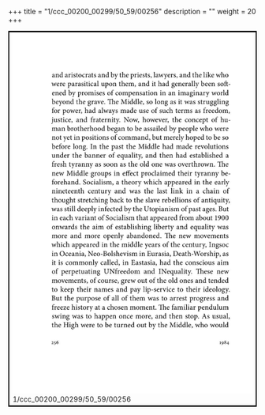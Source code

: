 +++
title = "1/ccc_00200_00299/50_59/00256"
description = ""
weight = 20
+++

<table style="border:2px solid black;max-width:800px;max-height:800px;" 
><tr><td>
<img class="center-fit-jpg"
src="/jpg_/out_jpg_1984__256.jpg">
1/ccc_00200_00299/50_59/00256
</img></td></tr></table>
